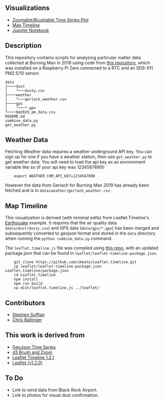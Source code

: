 ## Visualizations 

- [Zoomable/Brushable Time Series Plot](https://ssuffian.github.io/hotlouddusty-data/timeseries.html)
- [Map Timeline](https://ssuffian.github.io/hotlouddusty-data/map.html)
- [Jupyter Notebook](https://nbviewer.jupyter.org/github/ssuffian/hotlouddusty-data/blob/master/ipynb/initial_analysis.ipynb)


## Description

This repository contains scripts for analyzing particular matter data collected at Burning Man in 2019 using code from [this repository](https://github.com/ssuffian/hotlouddusty), which was installed on a Raspberry Pi Zero connected to a RTC and an SDS-011 PM2.5/10 sensor. 

```
data
├────dust
│    └───dusty.csv
├────weather
│    └───gerlack_weather.csv
├────gps
│    └───*.gpx
└────bm2019_pm_data.csv
README.md
combine_data.py
get_weather.py
```

## Weather Data

Fetching Weather data requires a weather underground API key. You can sign up for one if you have a weather station, then use `get_weather.py` to get weather data. You will need to load the api key as an environment variable like so (if your api key was 1234567890):

        export WEATHER_COM_API_KEY=1234567890

However the data from Gerlach for Burning Man 2019 has already been fetched and is in `data/weather/gerlach_weather.csv`.

## Map Timeline

This visualization is derived (with minimal edits) from Leaflet.Timeline's [Earthquake](http://skeate.github.io/Leaflet.timeline/earthquakes.html) example. It requires that the air quality data (`data/dust/dusty.csv`) and GPS data (`data/gps/*.gpx`) has been merged and subsequently converted to geojson format and stored in the `data` directory when running the `python combine_data.py` command.

The `leaflet.timeline.js` file was compiled using [this repo](https://github.com/skeate/Leaflet.timeline), with an updated package.json that can be found in `leaflet/leaflet-timeline-package.json`.

        git clone https://github.com/skeate/Leaflet.timeline.git
        cp leaflet/leaflet-timeline-package.json Leaflet.timeline/package.json 
        cd Leaflet.timeline
        npm install
        npm run build
        cp dist/leaflet.timeline.js ../leaflet/

Contributors
------------

- [Stephen Suffian](https://github.com/ssuffian)
- [Chris Ballinger](https://github.com/chrisballinger)

This work is derived from
-------------------------
- [GeoJson Time Series](https://github.com/skeate/Leaflet.timeline)
- [d3 Brush and Zoom](https://bl.ocks.org/mbostock/34f08d5e11952a80609169b7917d4172)
- [Leaflet Timeline 1.2.1](https://github.com/skeate/Leaflet.timeline)
- [Leaflet (v1.2.0)](https://github.com/Leaflet/Leaflet)

To Do
-----
- Link to wind data from Black Rock Airport.
- Link to photos for visual dust confirmation.
